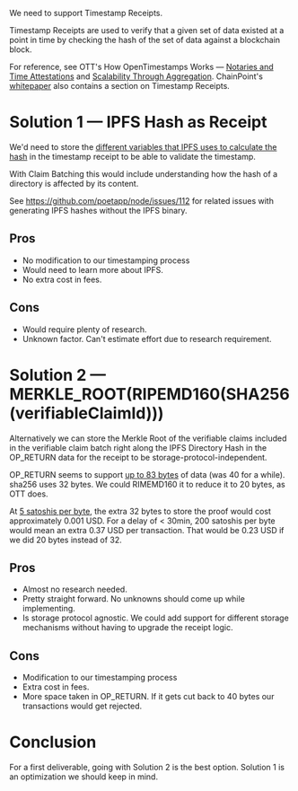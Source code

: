 We need to support Timestamp Receipts. 

Timestamp Receipts are used to verify that a given set of data existed at a point in time by checking the hash of the set of data against a blockchain block.

For reference, see OTT's How OpenTimestamps Works — [Notaries and Time Attestations](https://petertodd.org/2016/opentimestamps-announcement#notaries-and-time-attestations) and [Scalability Through Aggregation](https://petertodd.org/2016/opentimestamps-announcement#scalability-through-aggregation). ChainPoint's [whitepaper](https://github.com/chainpoint/whitepaper/blob/master/chainpoint_white_paper.pdf) also contains a section on Timestamp Receipts.

# Solution 1 — IPFS Hash as Receipt

We'd need to store the [different variables that IPFS uses to calculate the hash](https://discuss.ipfs.io/t/how-to-calculate-file-directory-hash/777) in the timestamp receipt to be able to validate the timestamp. 

With Claim Batching this would include understanding how the hash of a directory is affected by its content.

See https://github.com/poetapp/node/issues/112 for related issues with generating IPFS hashes without the IPFS binary.

## Pros
- No modification to our timestamping process
- Would need to learn more about IPFS.
- No extra cost in fees.

## Cons
- Would require plenty of research.
- Unknown factor. Can't estimate effort due to research requirement.

# Solution 2 — MERKLE_ROOT(RIPEMD160(SHA256(verifiableClaimId)))

Alternatively we can store the Merkle Root of the verifiable claims included in the verifiable claim batch right along the IPFS Directory Hash in the OP_RETURN data for the receipt to be storage-protocol-independent. 

OP_RETURN seems to support [up to 83 bytes](https://bitcoin.org/en/developer-guide#null-data) of data (was 40 for a while). sha256 uses 32 bytes. We could RIMEMD160 it to reduce it to 20 bytes, as OTT does.

At [5 satoshis per byte](https://bitcoinfees.earn.com/), the extra 32 bytes to store the proof would cost approximately 0.001 USD. For a delay of < 30min, 200 satoshis per byte would mean an extra 0.37 USD per transaction. That would be 0.23 USD if we did 20 bytes instead of 32.

## Pros
- Almost no research needed. 
- Pretty straight forward. No unknowns should come up while implementing.
- Is storage protocol agnostic. We could add support for different storage mechanisms without having to upgrade the receipt logic.

## Cons
- Modification to our timestamping process
- Extra cost in fees.
- More space taken in OP_RETURN. If it gets cut back to 40 bytes our transactions would get rejected.

# Conclusion

For a first deliverable, going with Solution 2 is the best option. Solution 1 is an optimization we should keep in mind.
